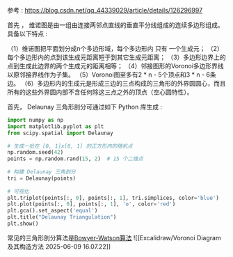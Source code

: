 参考 :  https://blog.csdn.net/qq_44339029/article/details/126296997

首先 ， 维诺图是由一组由连接两邻点直线的垂直平分线组成的连续多边形组成。具备以下特点 : 

（1）维诺图把平面划分成n个多边形域，每个多边形内 只有 一个生成元；
（2）每个多边形内的点到该生成元距离短于到其它生成元距离；
（3）多边形边界上的点到生成此边界的两个生成元的距离相等；
（4）邻接图形的Voronoi多边形界线以原邻接界线作为子集。
（5）Voronoi图至多有2 * n - 5个顶点和3 * n - 6条边。
（6）多边形内的生成元是形成三边的三点构成的三角形的外界圆圆心，而且所有的这些外界圆内部不含任何除这三点之外的顶点（空心圆特性）。

首先， Delaunay 三角形剖分可通过如下 Python 库生成 : 
```python fold title:
import numpy as np  
import matplotlib.pyplot as plt  
from scipy.spatial import Delaunay  
  
# 生成一批在 [0, 1]x[0, 1] 的正方形内的随机点  
np.random.seed(42)  
points = np.random.rand(15, 2)  # 15 个二维点  
  
# 构建 Delaunay 三角剖分  
tri = Delaunay(points)  
  
# 可视化  
plt.triplot(points[:, 0], points[:, 1], tri.simplices, color='blue')  
plt.plot(points[:, 0], points[:, 1], 'o', color='red')  
plt.gca().set_aspect('equal')  
plt.title("Delaunay Triangulation")  
plt.show()
```

常见的三角形剖分算法是[Bowyer-Watson算法](https://stackoverflow.com/questions/58116412/a-bowyer-watson-delaunay-triangulation-i-implemented-doesnt-remove-the-triangle) 
![[Excalidraw/Voronoi Diagram 及其构造方法 2025-06-09 16.07.22]]

